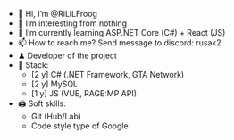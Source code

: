 - 👋 Hi, I’m @RiLiLFroog
- 👀 I’m interesting from nothing
- 🌱 I’m currently learning ASP.NET Core (C#) + React (JS)
- 📫 How to reach me? Send message to discord: rusak2
- ♟ Developer of the project
- 🎫 Stack:
  - [2 y] C# (.NET Framework, GTA Network)
  - [2 y] MySQL
  - [1 y] JS (VUE, RAGE:MP API)
- 🖨️ Soft skills:
  - Git (Hub/Lab)
  - Code style type of Google 
<!---
RusakFroog/RusakFroog is a ✨ special ✨ repository because its `README.md` (this file) appears on your GitHub profile.
You can click the Preview link to take a look at your changes.
--->
